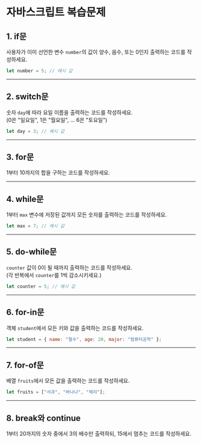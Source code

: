 
# 자바스크립트 복습문제

## 1. **if문**
사용자가 이미 선언한 변수 `number`의 값이 양수, 음수, 또는 0인지 출력하는 코드를 작성하세요.
```javascript
let number = 5; // 예시 값
```

---

## 2. **switch문**
숫자 `day`에 따라 요일 이름을 출력하는 코드를 작성하세요.  
(0은 "일요일", 1은 "월요일", ... 6은 "토요일")
```javascript
let day = 3; // 예시 값
```

---

## 3. **for문**
1부터 10까지의 합을 구하는 코드를 작성하세요.

---

## 4. **while문**
1부터 `max` 변수에 저장된 값까지 모든 숫자를 출력하는 코드를 작성하세요.
```javascript
let max = 7; // 예시 값
```

---

## 5. **do-while문**
`counter` 값이 0이 될 때까지 출력하는 코드를 작성하세요.  
(각 반복에서 `counter`를 1씩 감소시키세요.)
```javascript
let counter = 5; // 예시 값
```

---

## 6. **for-in문**
객체 `student`에서 모든 키와 값을 출력하는 코드를 작성하세요.
```javascript
let student = { name: "철수", age: 20, major: "컴퓨터공학" };
```

---

## 7. **for-of문**
배열 `fruits`에서 모든 값을 출력하는 코드를 작성하세요.
```javascript
let fruits = ["사과", "바나나", "체리"];
```

---

## 8. **break와 continue**
1부터 20까지의 숫자 중에서 3의 배수만 출력하되, 15에서 멈추는 코드를 작성하세요.
